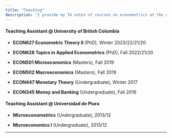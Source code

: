 ```yaml
---
title: "Teaching"
description: "I provide my TA notes of courses on econometrics at the undergraduate and graduate level."
---
```


#### Teaching Assistant @ University of British Columbia 

- **ECON627 Econometric Theory II** (PhD), Winter 2023/22/21/20

- **ECON628 Topics in Applied Econometrics** (PhD), Fall 2022/21/20

- **ECON501 Microeconomics** (Masters), Fall 2019

- **ECON502 Macroeconomics** (Masters), Fall 2019

- **ECON447 Monetary Theory** (Undergraduate), Winter 2017

- **ECON345 Money and Banking** (Undergraduate), Fall 2016

#### Teaching Assistant @ Universidad de Piura 

- **Microeconometrics** (Undergraduate), 2013/12

- **Microeconomics I** (Undergraduate), 2013/12

---